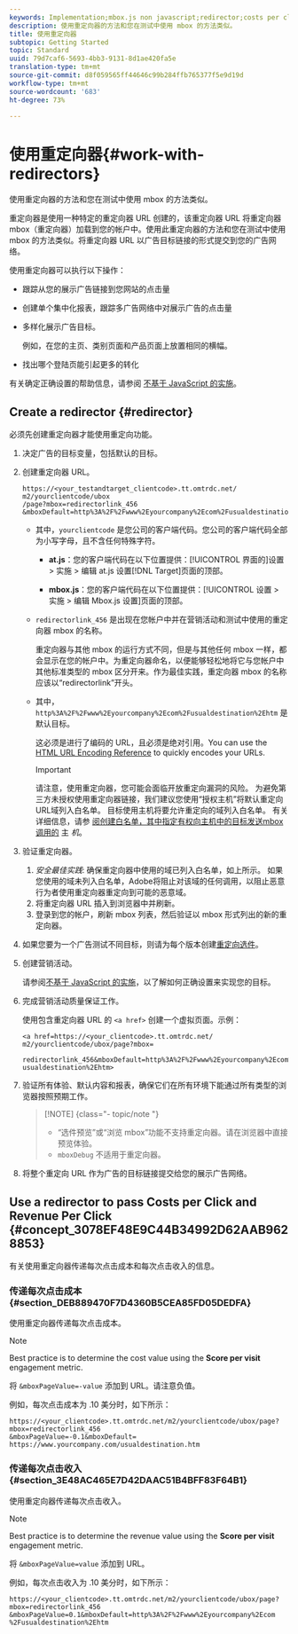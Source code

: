 ```yaml
---
keywords: Implementation;mbox.js non javascript;redirector;costs per click;revenue per click
description: 使用重定向器的方法和您在测试中使用 mbox 的方法类似。
title: 使用重定向器
subtopic: Getting Started
topic: Standard
uuid: 79d7caf6-5693-4bb3-9131-8d1ae420fa5e
translation-type: tm+mt
source-git-commit: d8f059565ff44646c99b284ffb765377f5e9d19d
workflow-type: tm+mt
source-wordcount: '683'
ht-degree: 73%

---
```



# 使用重定向器{#work-with-redirectors}

使用重定向器的方法和您在测试中使用 mbox 的方法类似。

重定向器是使用一种特定的重定向器 URL 创建的，该重定向器 URL 将重定向器 mbox（重定向器）加载到您的帐户中。使用此重定向器的方法和您在测试中使用 mbox 的方法类似。将重定向器 URL 以广告目标链接的形式提交到您的广告网络。

使用重定向器可以执行以下操作：

* 跟踪从您的展示广告链接到您网站的点击量
* 创建单个集中化报表，跟踪多广告网络中对展示广告的点击量
* 多样化展示广告目标。

   例如，在您的主页、类别页面和产品页面上放置相同的横幅。

* 找出哪个登陆页能引起更多的转化

有关确定正确设置的帮助信息，请参阅 [不基于 JavaScript 的实施](../../c-implementing-target/c-non-javascript-based-implementation/non-javascript-based-implementation.md#concept_4799C58B081A43F6B3B8CC25A8D5D7C4)。

## Create a redirector {#redirector}

必须先创建重定向器才能使用重定向功能。

1. 决定广告的目标变量，包括默认的目标。
1. 创建重定向器 URL。

   ```
   https://<your_testandtarget_clientcode>.tt.omtrdc.net/​m2/yourclientcode/ubox
   /​page?mbox=redirectorlink_456
   &mboxDefault=http%3A%2F%2Fwww%2Eyourcompany%2Ecom%2Fusualdestination%2Ehtm
   ```

   * 其中，`yourclientcode` 是您公司的客户端代码。您公司的客户端代码全部为小写字母，且不含任何特殊字符。

      * **at.js**：您的客户端代码在以下位置提供：[!UICONTROL  界面的]设置 > 实施 > 编辑 at.js 设置[!DNL Target]页面的顶部。

      * **mbox.js**：您的客户端代码在以下位置提供：[!UICONTROL 设置 > 实施 > 编辑 Mbox.js 设置]页面的顶部。
   * `redirectorlink_456` 是出现在您帐户中并在营销活动和测试中使用的重定向器 mbox 的名称。

      重定向器与其他 mbox 的运行方式不同，但是与其他任何 mbox 一样，都会显示在您的帐户中。为重定向器命名，以便能够轻松地将它与您帐户中其他标准类型的 mbox 区分开来。作为最佳实践，重定向器 mbox 的名称应该以“redirectorlink”开头。

   * 其中，`http%3A%2F%2Fwww%2Eyourcompany%2Ecom%2Fusualdestination%2Ehtm` 是默认目标。

      这必须是进行了编码的 URL，且必须是绝对引用。You can use the [HTML URL Encoding Reference](https://www.w3schools.com/tags/ref_urlencode.asp) to quickly encodes your URLs.

      >[!IMPORTANT]
      >
      >请注意，使用重定向器，您可能会面临开放重定向漏洞的风险。 为避免第三方未授权使用重定向器链接，我们建议您使用“授权主机”将默认重定向URL域列入白名单。 目标使用主机将要允许重定向的域列入白名单。 有关详细信息，请参 [阅创建白名单，其中指定有权向主机中的目标发送mbox调用的](/help/administrating-target/hosts.md#whitelist) 主 *机*。


1. 验证重定向器。
   1. *安全最佳实践*: 确保重定向器中使用的域已列入白名单，如上所示。 如果您使用的域未列入白名单，Adobe将阻止对该域的任何调用，以阻止恶意行为者使用重定向器重定向到可能的恶意域。
   1. 将重定向器 URL 插入到浏览器中并刷新。
   1. 登录到您的帐户，刷新 mbox 列表，然后验证以 mbox 形式列出的新的重定向器。
1. 如果您要为一个广告测试不同目标，则请为每个版本创建[重定向选件](../../c-experiences/c-visual-experience-composer/redirect-offer.md#task_9578678D42784F5EB9638F8AC8C911FA)。
1. 创建营销活动。

   请参阅[不基于 JavaScript 的实施](../../c-implementing-target/c-non-javascript-based-implementation/non-javascript-based-implementation.md#concept_4799C58B081A43F6B3B8CC25A8D5D7C4)，以了解如何正确设置来实现您的目标。
1. 完成营销活动质量保证工作。

   使用包含重定向器 URL 的 `<a href>` 创建一个虚拟页面。示例：

   ```
   <a href=https://<your_clientcode>.tt.omtrdc.net/​m2/yourclientcode/ubox/​page?mbox=
   
   redirectorlink_456&mboxDefault=http%3A%2F%2Fwww%2Eyourcompany%2Ecom%2F​usualdestination%2Ehtm>
   ```

1. 验证所有体验、默认内容和报表，确保它们在所有环境下能通过所有类型的浏览器按照预期工作。

   >[!NOTE] {class=&quot;- topic/note &quot;}
   >
   >* “选件预览”或“浏览 mbox”功能不支持重定向器。请在浏览器中直接预览体验。
   >* `mboxDebug` 不适用于重定向器。


1. 将整个重定向 URL 作为广告的目标链接提交给您的展示广告网络。

## Use a redirector to pass Costs per Click and Revenue Per Click {#concept_3078EF48E9C44B34992D62AAB9628853}

有关使用重定向器传递每次点击成本和每次点击收入的信息。

### 传递每次点击成本 {#section_DEB889470F7D4360B5CEA85FD05DEDFA}

使用重定向器传递每次点击成本。

>[!NOTE]
>
>Best practice is to determine the cost value using the **Score per visit** engagement metric.

将 `&mboxPageValue=-value` 添加到 URL。请注意负值。

例如，每次点击成本为 .10 美分时，如下所示：

```
https://<your_clientcode>.tt.omtrdc.net/​m2/yourclientcode/ubox/​page?mbox=redirectorlink_456
&mboxPageValue=-0.1&mboxDefault=​https://www.yourcompany.com/usualdestination.htm
```

### 传递每次点击收入 {#section_3E48AC465E7D42DAAC51B4BFF83F64B1}

使用重定向器传递每次点击收入。

>[!NOTE]
>
>Best practice is to determine the revenue value using the **Score per visit** engagement metric.

将 `&mboxPageValue=value` 添加到 URL。

例如，每次点击收入为 .10 美分时，如下所示：

```
https://<​your_clientcode>​​​​.tt​​.omtrdc​.net/​​m2/​yourclientcode/​ubox/​​​page?mbox=redirectorlink_456
&mboxPageValue=0.1​&mbox​Default=​​http%3A%2F%2Fwww%2E​yourcompany%2Ecom​%2Fusualdestination%2Ehtm
```
